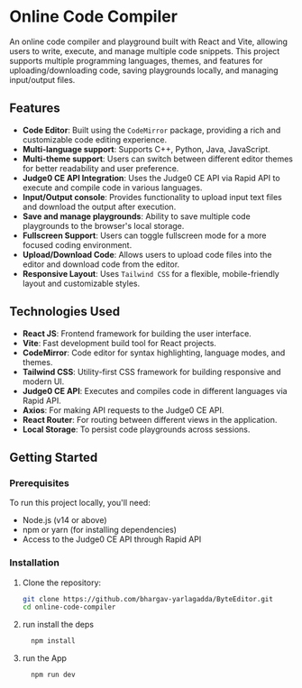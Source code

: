 # Online Code Compiler

An online code compiler and playground built with React and Vite, allowing users to write, execute, and manage multiple code snippets. This project supports multiple programming languages, themes, and features for uploading/downloading code, saving playgrounds locally, and managing input/output files.

## Features

- **Code Editor**: Built using the `CodeMirror` package, providing a rich and customizable code editing experience.
- **Multi-language support**: Supports C++, Python, Java, JavaScript.
- **Multi-theme support**: Users can switch between different editor themes for better readability and user preference.
- **Judge0 CE API Integration**: Uses the Judge0 CE API via Rapid API to execute and compile code in various languages.
- **Input/Output console**: Provides functionality to upload input text files and download the output after execution.
- **Save and manage playgrounds**: Ability to save multiple code playgrounds to the browser's local storage.
- **Fullscreen Support**: Users can toggle fullscreen mode for a more focused coding environment.
- **Upload/Download Code**: Allows users to upload code files into the editor and download code from the editor.
- **Responsive Layout**: Uses `Tailwind CSS` for a flexible, mobile-friendly layout and customizable styles.

## Technologies Used

- **React JS**: Frontend framework for building the user interface.
- **Vite**: Fast development build tool for React projects.
- **CodeMirror**: Code editor for syntax highlighting, language modes, and themes.
- **Tailwind CSS**: Utility-first CSS framework for building responsive and modern UI.
- **Judge0 CE API**: Executes and compiles code in different languages via Rapid API.
- **Axios**: For making API requests to the Judge0 CE API.
- **React Router**: For routing between different views in the application.
- **Local Storage**: To persist code playgrounds across sessions.

## Getting Started

### Prerequisites

To run this project locally, you'll need:

- Node.js (v14 or above)
- npm or yarn (for installing dependencies)
- Access to the Judge0 CE API through Rapid API

### Installation

1. Clone the repository:
   ```bash
   git clone https://github.com/bhargav-yarlagadda/ByteEditor.git
   cd online-code-compiler
   ```
2. run install the deps
   ```bash
     npm install
   ```
3. run the App
   ```bash
     npm run dev
   ``` 
  
